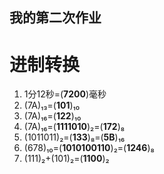 ## 我的第二次作业
# 进制转换
1. 1分12秒=(**7200**)毫秒
2. (7A)₁₃=(**101**)₁₀ 
3. (7A)₁₆=(**122**)₁₀
4. (7A)₁₆=(**1111010**)₂=(**172**)₈
5. (1011011)₂=(**133**)₈=(**5B**)₁₆
6. (678)₁₀=(**1010100110**)₂=(**1246**)₈
7. (111)₂+(101)₂=(**1100**)₂